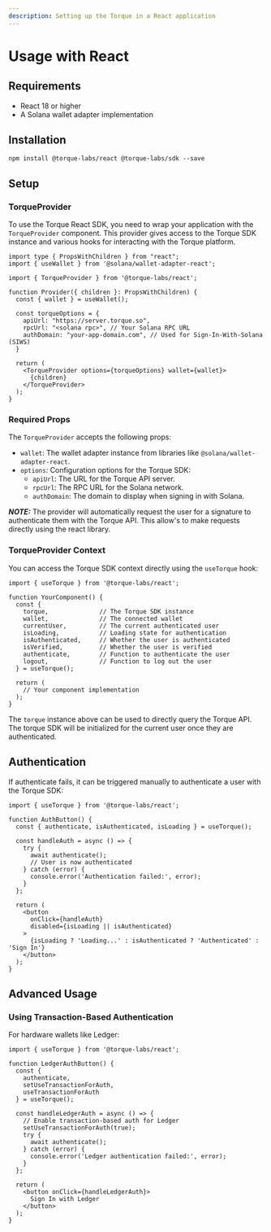 ```yaml
---
description: Setting up the Torque in a React application
---
```


# Usage with React

## Requirements

* React 18 or higher
* A Solana wallet adapter implementation

## Installation

```
npm install @torque-labs/react @torque-labs/sdk --save
```

## Setup

### TorqueProvider

To use the Torque React SDK, you need to wrap your application with the `TorqueProvider` component. This provider gives access to the Torque SDK instance and various hooks for interacting with the Torque platform.

```tsx
import type { PropsWithChildren } from "react";
import { useWallet } from '@solana/wallet-adapter-react';

import { TorqueProvider } from '@torque-labs/react';

function Provider({ children }: PropsWithChildren) {
  const { wallet } = useWallet();

  const torqueOptions = {
    apiUrl: "https://server.torque.so", 
    rpcUrl: "<solana rpc>", // Your Solana RPC URL
    authDomain: "your-app-domain.com", // Used for Sign-In-With-Solana (SIWS)   
  }

  return (
    <TorqueProvider options={torqueOptions} wallet={wallet}>
      {children}
    </TorqueProvider>
  );
}
```

### Required Props

The `TorqueProvider` accepts the following props:

* `wallet`: The wallet adapter instance from libraries like `@solana/wallet-adapter-react`.
* `options`: Configuration options for the Torque SDK:
  * `apiUrl`: The URL for the Torque API server.
  * `rpcUrl`: The RPC URL for the Solana network.
  * `authDomain`: The domain to display when signing in with Solana.

_**NOTE:**_ The provider will automatically request the user for a signature to authenticate them with the Torque API. This allow's to make requests directly using the react library.

### TorqueProvider Context

You can access the Torque SDK context directly using the `useTorque` hook:

```tsx
import { useTorque } from '@torque-labs/react';

function YourComponent() {
  const { 
    torque,              // The Torque SDK instance
    wallet,              // The connected wallet
    currentUser,         // The current authenticated user
    isLoading,           // Loading state for authentication
    isAuthenticated,     // Whether the user is authenticated
    isVerified,          // Whether the user is verified
    authenticate,        // Function to authenticate the user
    logout,              // Function to log out the user
  } = useTorque();

  return (
    // Your component implementation
  );
}
```

The `torque`  instance above can be used to directly query the Torque API. The torque SDK will be initialized for the current user once they are authenticated.&#x20;

## Authentication

If authenticate fails, it can be triggered manually to authenticate a user with the Torque SDK:

```tsx
import { useTorque } from '@torque-labs/react';

function AuthButton() {
  const { authenticate, isAuthenticated, isLoading } = useTorque();

  const handleAuth = async () => {
    try {
      await authenticate();
      // User is now authenticated
    } catch (error) {
      console.error('Authentication failed:', error);
    }
  };

  return (
    <button 
      onClick={handleAuth}
      disabled={isLoading || isAuthenticated}
    >
      {isLoading ? 'Loading...' : isAuthenticated ? 'Authenticated' : 'Sign In'}
    </button>
  );
}
```

##

## Advanced Usage

### Using Transaction-Based Authentication

For hardware wallets like Ledger:

```tsx
import { useTorque } from '@torque-labs/react';

function LedgerAuthButton() {
  const { 
    authenticate, 
    setUseTransactionForAuth, 
    useTransactionForAuth 
  } = useTorque();

  const handleLedgerAuth = async () => {
    // Enable transaction-based auth for Ledger
    setUseTransactionForAuth(true);
    try {
      await authenticate();
    } catch (error) {
      console.error('Ledger authentication failed:', error);
    }
  };

  return (
    <button onClick={handleLedgerAuth}>
      Sign In with Ledger
    </button>
  );
}
```
